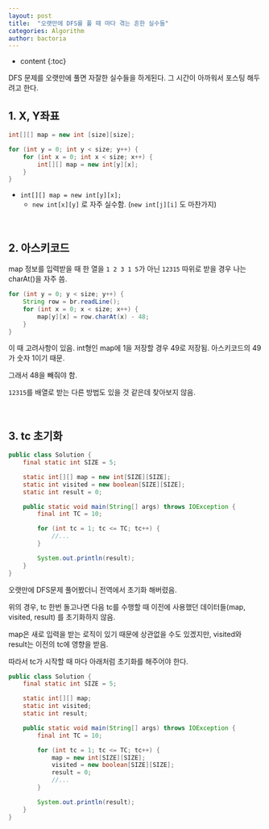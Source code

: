 ```yaml
---
layout: post
title:  "오랫만에 DFS를 풀 때 마다 겪는 흔한 실수들"
categories: Algorithm
author: bactoria
---
```


* content
{:toc}

DFS 문제를 오랫만에 풀면 자잘한 실수들을 하게된다. 그 시간이 아까워서 포스팅 해두려고 한다.

## 1. X, Y좌표

```java
int[][] map = new int [size][size];

for (int y = 0; int y < size; y++) {
    for (int x = 0; int x < size; x++) {
        int[][] map = new int[y][x];
    }
}
```

- `int[][] map = new int[y][x];`
  - `new int[x][y]` 로 자주 실수함. (`new int[j][i]` 도 마찬가지)

&nbsp;

## 2. 아스키코드

map 정보를 입력받을 때 한 열을 `1 2 3 1 5`가 아닌 `12315` 따위로 받을 경우 나는 charAt()을 자주 씀. 

```java
for (int y = 0; y < size; y++) {
    String row = br.readLine();
    for (int x = 0; x < size; x++) {
        map[y][x] = row.charAt(x) - 48;
    }
}        
```

이 때 고려사항이 있음. int형인 map에 1을 저장할 경우 49로 저장됨. 아스키코드의 49가 숫자 1이기 때문.

그래서 48을 빼줘야 함.

`12315`를 배열로 받는 다른 방법도 있을 것 같은데 찾아보지 않음.

&nbsp;

## 3. tc 초기화

```java
public class Solution {
    final static int SIZE = 5;

    static int[][] map = new int[SIZE][SIZE];
    static int visited = new boolean[SIZE][SIZE];
    static int result = 0;

    public static void main(String[] args) throws IOException {
        final int TC = 10;

        for (int tc = 1; tc <= TC; tc++) {
            //...
        }

        System.out.println(result);
    }
}
```

오랫만에 DFS문제 풀어봤더니 전역에서 초기화 해버렸음.

위의 경우, tc 한번 돌고나면 다음 tc를 수행할 때 이전에 사용했던 데이터들(map, visited, result) 를 초기화하지 않음.

map은 새로 입력을 받는 로직이 있기 때문에 상관없을 수도 있겠지만, visited와 result는 이전의 tc에 영향을 받음.

따라서 tc가 시작할 때 마다 아래처럼 초기화를 해주어야 한다.

```java
public class Solution {
    final static int SIZE = 5;

    static int[][] map;
    static int visited;
    static int result;

    public static void main(String[] args) throws IOException {
        final int TC = 10;

        for (int tc = 1; tc <= TC; tc++) {
            map = new int[SIZE][SIZE];
            visited = new boolean[SIZE][SIZE];
            result = 0;
            //...
        }

        System.out.println(result);
    }
}
```

